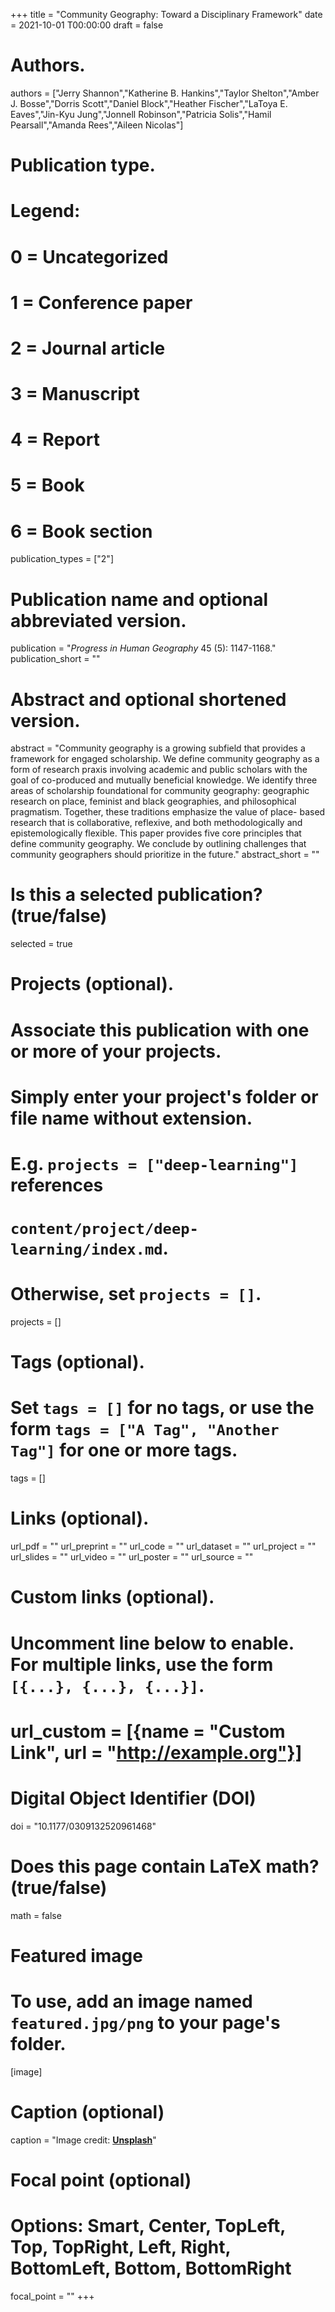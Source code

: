 +++
title = "Community Geography: Toward a Disciplinary Framework"
date = 2021-10-01 T00:00:00
draft = false

# Authors.
authors = ["Jerry Shannon","Katherine B. Hankins","Taylor Shelton","Amber J. Bosse","Dorris Scott","Daniel Block","Heather Fischer","LaToya E. Eaves","Jin-Kyu Jung","Jonnell Robinson","Patricia Solis","Hamil Pearsall","Amanda Rees","Aileen Nicolas"]

# Publication type.
# Legend:
# 0 = Uncategorized
# 1 = Conference paper
# 2 = Journal article
# 3 = Manuscript
# 4 = Report
# 5 = Book
# 6 = Book section
publication_types = ["2"]

# Publication name and optional abbreviated version.
publication = "_Progress in Human Geography_ 45 (5): 1147-1168."
publication_short = ""

# Abstract and optional shortened version.
abstract = "Community geography is a growing subfield that provides a framework for engaged scholarship. We define community geography as a form of research praxis involving academic and public scholars with the goal of co-produced and mutually beneficial knowledge. We identify three areas of scholarship foundational for community geography: geographic research on place, feminist and black geographies, and philosophical pragmatism. Together, these traditions emphasize the value of place- based research that is collaborative, reflexive, and both methodologically and epistemologically flexible. This paper provides five core principles that define community geography. We conclude by outlining challenges that community geographers should prioritize in the future."
abstract_short = ""

# Is this a selected publication? (true/false)
selected = true

# Projects (optional).
#   Associate this publication with one or more of your projects.
#   Simply enter your project's folder or file name without extension.
#   E.g. `projects = ["deep-learning"]` references 
#   `content/project/deep-learning/index.md`.
#   Otherwise, set `projects = []`.
projects = []

# Tags (optional).
#   Set `tags = []` for no tags, or use the form `tags = ["A Tag", "Another Tag"]` for one or more tags.
tags = []

# Links (optional).
url_pdf = ""
url_preprint = ""
url_code = ""
url_dataset = ""
url_project = ""
url_slides = ""
url_video = ""
url_poster = ""
url_source = ""

# Custom links (optional).
#   Uncomment line below to enable. For multiple links, use the form `[{...}, {...}, {...}]`.
# url_custom = [{name = "Custom Link", url = "http://example.org"}]

# Digital Object Identifier (DOI)
doi = "10.1177/0309132520961468"

# Does this page contain LaTeX math? (true/false)
math = false

# Featured image
# To use, add an image named `featured.jpg/png` to your page's folder. 
[image]
  # Caption (optional)
  caption = "Image credit: [**Unsplash**](https://unsplash.com/photos/pLCdAaMFLTE)"

  # Focal point (optional)
  # Options: Smart, Center, TopLeft, Top, TopRight, Left, Right, BottomLeft, Bottom, BottomRight
  focal_point = ""
+++


